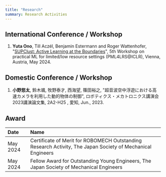 ```yaml
---
title: "Research"
summary: Research Activities
---
```


## International Conference / Workshop
1. **Yuta Ono**, Till Aczél, Benjamin Estermann and Roger Wattenhofer, "[SUPClust: Active Learning at the Boundaries](https://arxiv.org/abs/2403.03741)", 5th Workshop on practical ML for limited/low resource settings (PML4LRS@ICLR), Vienna, Austria, May 2024.

## Domestic Conference / Workshop
1. **小野悠太**, 鈴木颯, 牧野泰才, 西海望, 篠田裕之, "超音波空中浮遊における高速カメラを利用した動的物体の制御", ロボティクス・メカトロニクス講演会2023講演論文集, 2A2-H25 , 愛知, Jun., 2023.


## Award
| Date | Name |
| :--- | :--- |
| May 2024 | Certificate of Merit for ROBOMECH Outstanding Research Activity, The Japan Society of Mechanical Engineers |
| May 2024 | Fellow Award for Outstanding Young Engineers, The Japan Society of Mechanical Engineers |
